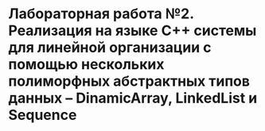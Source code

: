 # Лабораторная работа №2. Реализация на языке C++ системы для линейной организации с помощью нескольких полиморфных абстрактных типов данных – DinamicArray, LinkedList и Sequence
